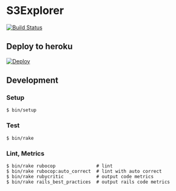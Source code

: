# S3Explorer

[![Build Status](https://travis-ci.org/hoshinotsuyoshi/s3_explorer.svg?branch=master)](https://travis-ci.org/hoshinotsuyoshi/s3_explorer)

## Deploy to heroku

[![Deploy](https://www.herokucdn.com/deploy/button.png)](https://heroku.com/deploy?template=https://github.com/hoshinotsuyoshi/s3_explorer)

## Development

### Setup

```
$ bin/setup
```

### Test

```
$ bin/rake
```

### Lint, Metrics

```
$ bin/rake rubocop               # lint
$ bin/rake rubocop:auto_correct  # lint with auto correct
$ bin/rake rubycritic            # output code metrics
$ bin/rake rails_best_practices  # output rails code metrics
```
